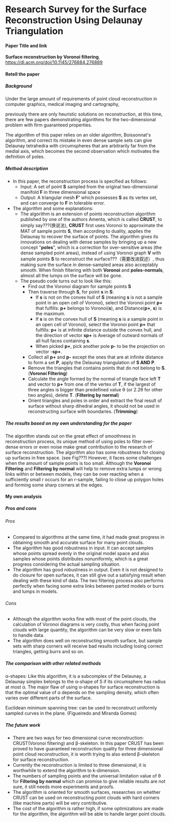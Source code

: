 # Research Survey for the Surface Reconstruction Using Delaunay Triangulation

#### Paper Title and link

**Surface reconstruction by Voronoi filtering**, https://dl.acm.org/doi/10.1145/276884.276889

#### Retell the paper

##### Background

Under the large amount of requirements of point cloud reconstruction in computer graphics, medical imaging and cartography, 

previously there are only heuristic solutions on reconstruction, at this time, there are few papers demonstrating algorithms for the two-dimensional problem with firm guaranteed properties.

The algorithm of this paper relies on an older algorithm, Boissonnat's algorithm, and correct its mistake in even dense sample sets can give Delaunay tetrahedra with circumspheres that are arbitrarily far from the medial axis, which becomes the second observation which motivates the definition of poles.

##### Method description

- In this paper, the reconstruction process is specified as follows: 
  - Input: A set of point **S** sampled from the original two-dimensional manifold **F** in three dimensional space
  - Output: A triangular mesh **F'** which possesses **S** as its vertex set, and can converge to **F** in tolerable error.
- The algorithm and some explanations:
  - The algorithm is an extension of points reconstruction algorithm published by one of the authors Amenta, which is called **CRUST**, to simply say???(换说法), **CRUST** first uses Voronoi to approximate the MAT of sample points **S**, then according to duality, applies the Delaunay to recover the surface of points. The algorithm gives its innovations on dealing with dense samples by bringing up a new concept "**poles**", which is a correction for over-sensitive areas (the dense sampled point areas), instead of using Voronoi graph **V** with sample points **S** to reconstruct the surface???（需要改进叙述）, thus making sure the surface in dense-sampled areas also acceptably smooth. When finish filtering with both **Voronoi** and **poles-normals**, almost all the lumps on the surface will be gone.
  - The pseudo code turns out to look like this:
    - Find out the Voronoi diagram for sample points **S**
    - Then traverse through **S**, for point **s** in **S**:
      - If **s** is not on the convex hull of **S** (meaning **s** is not a sample point in an open cell of Voronoi), select the Voronoi point **p+** that fulfills: **p+** belongs to Voronoi(**s**), and Distance(**p+**, **s**) is the maximum.
      - If **s** is on the convex hull of **S** (meaning **s** is a sample point in an open cell of Voronoi), select the Voronoi point **p+** that fulfills: **p+** is at infinite distance outside the convex hull, and the direction of vector **sp+** is Average of outward normals of all hull faces containing **s**.
      - When picked **p+**, pick another pole **p-** to be the projection on vector -**sp+**.
    - Collect all **p+** and **p-** except the ones that are at infinite distance to form a set **P**, apply the Delaunay triangulation of **S AND P**.
    - Remove the triangles that contains points that do not belong to **S**. (**Voronoi Filtering**)
    - Calculate the angle formed by the normal of triangle face left **T** and vector to **p+** from one of the vertex of **T**, if the largest of three angles is bigger than predefined value θ (or 2.2θ for other two angles), delete **T**. (**Filtering by normal**)
    - Orient triangles and poles in order and extract the final result of surface without sharp dihedral angles, it should not be used in reconstructing surface with boundaries. (**Trimming**)

##### The results based on my own understanding for the paper

The algorithm stands out on the great effect of smoothness in reconstruction process, its unique method of using poles to filter over-dense errors or even noise make great contribution to the research of surface reconstruction. The algorithm also has some robustness for closing up surfaces in free space. (see Fig???) However, it faces some challenges when the amount of sample points is too small. Although the **Voronoi Filtering** and **Filtering by normal** will help to remove extra lumps or wrong links within or between models, they can be over reacting when a sufficiently small r occurs for an r-sample, failing to close up polygon holes and forming some sharp corners at the edges. 

#### My own analysis

##### Pros and cons

###### Pros

- Compared to algorithms at the same time, it had made great progress in obtaining smooth and accurate surface for many point clouds.
- The algorithm has good robustness in input. It can accept samples whose points spread evenly in the original model space and also samples whose points distributes nonuniformly, which is a great progress considering the actual sampling situation.
- The algorithm has good robustness in output. Even it is not designed to do closure for open surfaces, it can still give out a satisfying result when dealing with these kind of data. The two filtering process also performs perfectly when facing some extra links between parted models or burrs and lumps in models.

###### Cons

- Although the algorithm works fine with most of the point clouds, the calculation of Voronoi diagrams is very costly, thus when facing point clouds with large quantity, the algorithm can be very slow or even fails to handle data.
- The algorithm does well on reconstructing smooth surface, but sample sets with sharp corners will receive bad results including losing correct triangles, getting burrs and so on.

##### The comparison with other related methods

α-shapes: Like this algorithm, it is a subcomplex  of the Delaunay, a Delaunay simplex belongs to the α-shape of S if its circumsphere has radius at most α. The major flaw of using α-shapes for surface reconstruction is that the optimal value of α depends on the sampling density, which often varies over different parts of the surface.

Euclidean minimum spanning tree: can be used to reconstruct uniformly sampled curves in the plane. (Figueiredo and Miranda Gomes)

##### The future work

- There are two ways for two dimensional curve reconstruction: CRUST(Voronoi filtering) and β-skeleton. In this paper CRUST has been proved to have guaranteed reconstruction quality for three dimensional point cloud reconstruction, it is worth trying to also extend β-skeleton for surface reconstruction.
- Currently the reconstruction is limited to three dimensional, it is worthwhile to extend the algorithm to k-dimension.
- The numbers of sampling points and the universal limitation value of θ for **Filtering by normal** which can promise to give reliable results are not sure, it still needs more experiments and proofs.
- The algorithm is oriented for smooth surfaces, researches on whether CRUST can be used on reconstructing point clouds with hard corners (like machine parts) will be very contributive.
- The cost of the algorithm is rather high, if some optimizations are made for the algorithm, the algorithm will be able to handle larger point clouds.

